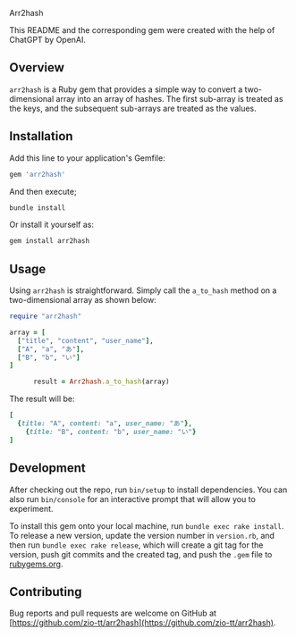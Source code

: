 Arr2hash

This README and the corresponding gem were created with the help of ChatGPT by OpenAI.

## Overview

`arr2hash` is a Ruby gem that provides a simple way to convert a two-dimensional array into an array of hashes. The first sub-array is treated as the keys, and the subsequent sub-arrays are treated as the values.

## Installation

Add this line to your application's Gemfile:

```ruby
gem 'arr2hash'
```

And then execute;

```ruby
bundle install
```

Or install it yourself as:

```ruby
gem install arr2hash
```

## Usage
Using `arr2hash` is straightforward. Simply call the `a_to_hash` method on a two-dimensional array as shown below:

```ruby
require "arr2hash"

array = [
  ["title", "content", "user_name"],
  ["A", "a", "あ"],
  ["B", "b", "い"]
]

      result = Arr2hash.a_to_hash(array)
```

The result will be:

```ruby
[
  {title: "A", content: "a", user_name: "あ"},
    {title: "B", content: "b", user_name: "い"}
]
```

## Development

After checking out the repo, run `bin/setup` to install dependencies. You can also run `bin/console` for an interactive prompt that will allow you to experiment.

To install this gem onto your local machine, run `bundle exec rake install`. To release a new version, update the version number in `version.rb`, and then run `bundle exec rake release`, which will create a git tag for the version, push git commits and the created tag, and push the `.gem` file to [rubygems.org](https://rubygems.org).

## Contributing

Bug reports and pull requests are welcome on GitHub at [https://github.com/zio-tt/arr2hash](https://github.com/zio-tt/arr2hash).
